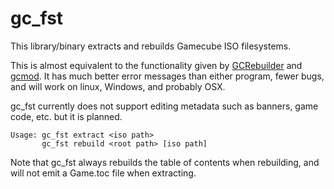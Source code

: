 # gc_fst
This library/binary extracts and rebuilds Gamecube ISO filesystems.

This is almost equivalent to the functionality given by [GCRebuilder](https://github.com/lunarsoap5/gcrebuilder)
and [gcmod](https://github.com/Addisonbean/gcmod).
It has much better error messages than either program, fewer bugs, and will work on linux, Windows, and probably OSX.

gc_fst currently does not support editing metadata such as banners, game code, etc. but it is planned.

```
Usage: gc_fst extract <iso path>
       gc_fst rebuild <root path> [iso path]
```

Note that gc_fst always rebuilds the table of contents when rebuilding, and will not emit a Game.toc file when extracting.
